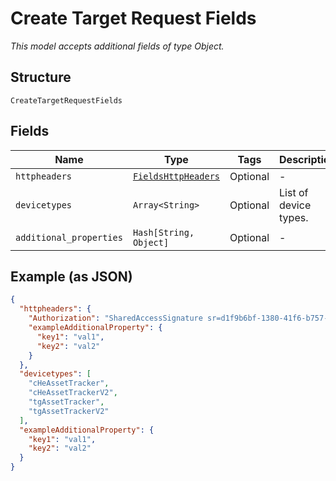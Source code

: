 
# Create Target Request Fields

*This model accepts additional fields of type Object.*

## Structure

`CreateTargetRequestFields`

## Fields

| Name | Type | Tags | Description |
|  --- | --- | --- | --- |
| `httpheaders` | [`FieldsHttpHeaders`](../../doc/models/fields-http-headers.md) | Optional | - |
| `devicetypes` | `Array<String>` | Optional | List of device types. |
| `additional_properties` | `Hash[String, Object]` | Optional | - |

## Example (as JSON)

```json
{
  "httpheaders": {
    "Authorization": "SharedAccessSignature sr=d1f9b6bf-1380-41f6-b757-d9805e48392b&sig=EF5tnXClw3MWkb84OkIOUhMH%2FaS1DRD2nXT69QR8RD8%3D&skn=TSCCtoken&se=1648827260410",
    "exampleAdditionalProperty": {
      "key1": "val1",
      "key2": "val2"
    }
  },
  "devicetypes": [
    "cHeAssetTracker",
    "cHeAssetTrackerV2",
    "tgAssetTracker",
    "tgAssetTrackerV2"
  ],
  "exampleAdditionalProperty": {
    "key1": "val1",
    "key2": "val2"
  }
}
```

